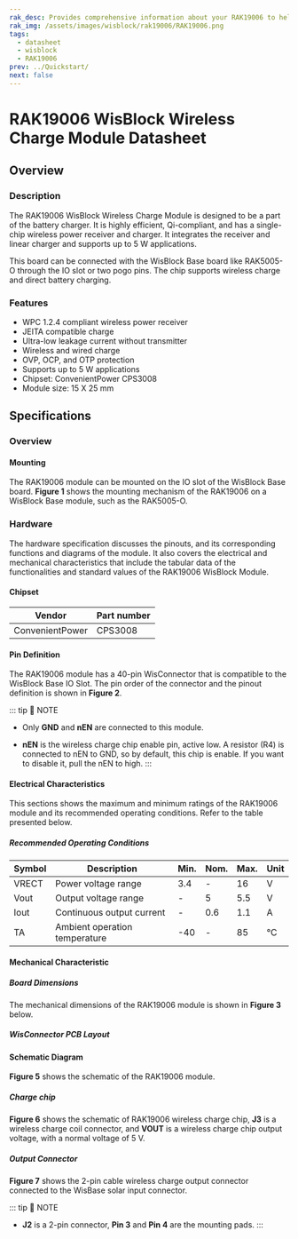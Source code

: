 ```yaml
---
rak_desc: Provides comprehensive information about your RAK19006 to help you use it. This information includes technical specifications, characteristics, and requirements, and it also discusses the device components.
rak_img: /assets/images/wisblock/rak19006/RAK19006.png
tags:
  - datasheet
  - wisblock
  - RAK19006
prev: ../Quickstart/
next: false
---
```


# RAK19006 WisBlock Wireless Charge Module Datasheet

## Overview

### Description

The RAK19006 WisBlock Wireless Charge Module is designed to be a part of the battery charger. It is highly efficient, Qi-compliant, and has a single-chip wireless power receiver and charger. It integrates the receiver and linear charger and supports up to 5&nbsp;W applications.

This board can be connected with the WisBlock Base board like RAK5005-O through the IO slot or two pogo pins. The chip supports wireless charge and direct battery charging.

### Features

- WPC 1.2.4 compliant wireless power receiver
- JEITA compatible charge
- Ultra-low leakage current without transmitter
- Wireless and wired charge
- OVP, OCP, and OTP protection
- Supports up to 5&nbsp;W applications
- Chipset: ConvenientPower CPS3008
- Module size: 15 X 25&nbsp;mm

## Specifications

### Overview

#### Mounting

The RAK19006 module can be mounted on the IO slot of the WisBlock Base board. **Figure 1** shows the mounting mechanism of the RAK19006 on a WisBlock Base module, such as the RAK5005-O.

<rk-img
  src="/assets/images/wisblock/rak19006/datasheet/mounting-mechanism.png"
  width="50%"
  caption="RAK19006 mounting mechanism on a WisBlock Base module"
/>

### Hardware

The hardware specification discusses the pinouts, and its corresponding functions and diagrams of the module. It also covers the electrical and mechanical characteristics that include the tabular data of the functionalities and standard values of the RAK19006 WisBlock Module.

####  Chipset
| Vendor          | Part number |
| --------------- | ----------- |
| ConvenientPower | CPS3008     |

#### Pin Definition

The RAK19006 module has a 40-pin WisConnector that is compatible to the WisBlock Base IO Slot. The pin order of the connector and the pinout definition is shown in **Figure 2**.

<rk-img
  src="/assets/images/wisblock/rak19006/datasheet/rak19006-pinout.svg"
  width="60%"
  caption="RAK19006 Pinout Schematic"
/>

::: tip 📝 NOTE
- Only **GND** and **nEN** are connected to this module.

- **nEN** is the wireless charge chip enable pin, active low. A resistor (R4) is connected to nEN to GND, so by default, this chip is enable. If you want to disable it, pull the nEN to high.
:::

<rk-img
  src="/assets/images/wisblock/rak19006/datasheet/rak19006-img.png"
  width="60%"
  caption="RAK19006 Pinout and Connector assignments"
/>

#### Electrical Characteristics

This sections shows the maximum and minimum ratings of the RAK19006 module and its recommended operating conditions. Refer to the table presented below.

##### Recommended Operating Conditions

| Symbol | Description                     | Min. | Nom. | Max.        | Unit |
| ------ | ------------------------------- | ---- | ---- | ----------- | ---- |
| VRECT  | Power voltage range             | 3.4  | -    | 16          | V    |
| Vout   | Output voltage range            | -    | 5    | 5.5         | V    |
| Iout   | Continuous output current       | -    | 0.6  | 1.1         | A    |
| TA     | Ambient operation temperature   | -40  | -    | 85          | ℃   |

#### Mechanical Characteristic

##### Board Dimensions

The mechanical dimensions of the RAK19006 module is shown in **Figure 3** below.

<rk-img
  src="/assets/images/wisblock/rak19006/datasheet/mechanical-dimensions.png"
  width="75%"
  caption="RAK19006 Mechanical Dimensions"
/>

##### WisConnector PCB Layout

<rk-img
  src="/assets/images/wisblock/rak19006/datasheet/wisconnector-pcb.png"
  width="100%"
  caption="WisConnector PCB footprint and recommendations"
/>

#### Schematic Diagram

**Figure 5** shows the schematic of the RAK19006 module.

<rk-img
  src="/assets/images/wisblock/rak19006/datasheet/rak19006-schematic.png"
  width="100%"
  caption="RAK19006 WisBlock Module Schematics"
/>

##### Charge chip

**Figure 6** shows the schematic of RAK19006 wireless charge chip, **J3** is a wireless charge coil connector, and **VOUT** is a wireless charge chip output voltage, with a normal voltage of 5&nbsp;V.

<rk-img
  src="/assets/images/wisblock/rak19006/datasheet/charge-chip.png"
  width="70%"
  caption="RAK19006 WisBlock Wireless Charge Module Schematic"
/>

##### Output Connector

**Figure 7** shows the 2-pin cable wireless charge output connector connected to the WisBase solar input connector.

<rk-img
  src="/assets/images/wisblock/rak19006/datasheet/output-connector.png"
  width="40%"
  caption="RAK19006 WisBlock Wireless Charge Output Connector"
/>

::: tip 📝 NOTE
- **J2** is a 2-pin connector, **Pin 3** and **Pin 4** are the mounting pads.
:::
